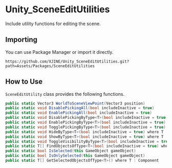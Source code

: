 # Unity_SceneEditUtilities

Include utility functions for editing the scene.

## Importing

You can use Package Manager or import it directly.

```
https://github.com/XJINE/Unity_SceneEditUtilities.git?path=Assets/Packages/SceneEditUtilities
```

## How to Use

`SceneEditUtility` class provides the following functions.

```csharp
public static Vector3 WorldToSceneViewPoint(Vector3 position)
public static void DisablePickingAll(bool includeInactive = true)
public static void EnablePickingAll(bool includeInactive = true)
public static void DisablePickingByType<T>(bool includeInactive = true) where T : Component
public static void EnablePickingByType<T>(bool includeInactive = true) where T : Component
public static void TogglePickingByType<T>(bool includeInactive = true) where T : Component
public static void HideByType<T>(bool includeInactive = true) where T : Component
public static void ShowByType<T>(bool includeInactive = true) where T : Component
public static void ToggleVisibilityByType<T>(bool includeInactive = true) where T : Component
public static T[] FindObjectsOfType<T>(bool includeInactive = true) where T : Object
public static bool IsSelected(this GameObject gameObject)
public static bool IsOnlySelected(this GameObject gameObject)
public static T[] GetSelectedObjectsOfType<T>() where T : Component
```
